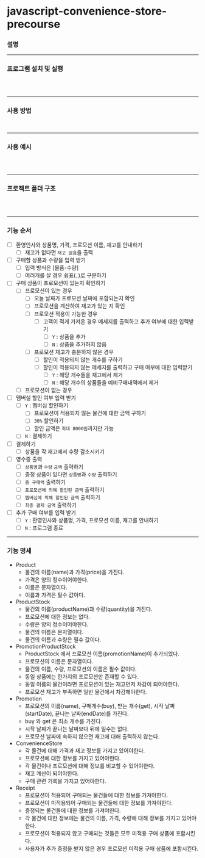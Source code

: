 # javascript-convenience-store-precourse

### 설명


---

### 프로그램 설치 및 실행

```bash

```

<br>

---

### 사용 방법


<br>

---

### 사용 예시

```bash

```

<br>

---

### 프로젝트 폴더 구조
```markdown

```

<br>

---

### 기능 순서

- [ ] 환영인사와 상품명, 가격, 프로모션 이름, 재고를 안내하기
    - [ ] 재고가 없다면 `재고 없음`을 출력
- [ ] 구매할 상품과 수량을 입력 받기
    - [ ] 입력 방식은 [물품-수량]
    - [ ] 여러개를 살 경우 쉼표(`,`)로 구분하기
- [ ] 구매 상품이 프로모션이 있는지 확인하기
    - [ ] 프로모션이 있는 경우
        - [ ] 오늘 날짜가 프로모션 날짜에 포함되는지 확인
        - [ ] 프로모션을 계산하여 재고가 있는 지 확인
        - [ ] 프로모션 적용이 가능한 경우
            - [ ] 고객이 적게 가져온 경우 메세지를 출력하고 추가 여부에 대한 입력받기
                - [ ] `Y` : 상품을 추가
                - [ ] `N` : 상품을 추가하지 않음
        - [ ] 프로모션 재고가 충분하지 않은 경우
            - [ ] 할인이 적용되지 않는 개수를 구하기
            - [ ] 할인이 적용되지 않는 메세지를 출력하고 구매 여부에 대한 입력받기
                - [ ] `Y` : 해당 개수들을 재고에서 제거
                - [ ] `N` : 해당 개수의 상품들을 예비구매내역에서 제거
    - [ ] 프로모션이 없는 경우
- [ ] 멤버실 할인 여부 입력 받기
    - [ ] `Y` : 멤버십 할인하기
        - [ ] 프로모션이 적용되지 않는 물건에 대한 금액 구하기
        - [ ] `30%` 할인하기
        - [ ] 할인 금액은 `최대 8000원`까지만 가능
    - [ ] `N` : 결제하기
- [ ] 결제하기
    - [ ] 상품을 각 재고에서 수량 감소시키기
- [ ] 영수증 출력
    - [ ] `상품명`과 `수량` `금액` 출력하기
    - [ ] 증정 상품이 있다면 `상품명`과 `수량` 출력하기
    - [ ] `총 구매액` 출력하기
    - [ ] `프로모션에 의해 할인된 금액` 출력하기
    - [ ] `멤버십에 의해 할인된 금액` 출력하기
    - [ ] `최종 결제 금액` 출력하기
- [ ] 추가 구매 여부를 입력 받기
    - [ ] `Y` : 환영인사와 상품명, 가격, 프로모션 이름, 재고를 안내하기
    - [ ] `N` : 프로그램 종료

---

### 기능 명세

- Product
    - 물건의 이름(name)과 가격(price)을 가진다.
    - 가격은 양의 정수이어야한다.
    - 이름은 문자열이다.
    - 이름과 가격은 필수 값이다.
- ProductStock
    - 물건의 이름(productName)과 수량(quantity)을 가진다.
    - 프로모션에 대한 정보는 없다.
    - 수량은 양의 정수이어야한다.
    - 물건의 이름은 문자열이다.
    - 물건의 이름과 수량은 필수 값이다.
- PromotionProductStock
  - ProductStock 에서 프로모션 이름(promotionName)이 추가되었다.
  - 프로모션의 이름은 문자열이다.
  - 물건의 이름, 수량, 프로모션의 이름은 필수 값이다.
  - 동일 상품에는 한가지의 프로모션만 존재할 수 있다.
  - 동일 이름의 물건이라면 프로모션이 있는 재고먼저 차감이 되어야한다.
  - 프로모션 재고가 부족하면 일반 물건에서 차감해야한다.
- Promotion
  - 프로모션의 이름(name), 구매개수(buy), 받는 개수(get), 시작 날짜(startDate), 끝나는 날짜(endDate)를 가진다.
  - buy 와 get 은 최소 개수를 가진다.
  - 시작 날짜가 끝나는 날짜보다 뒤에 일수는 없다.
  - 프로모션 날짜에 속하지 않으면 재고에 대해 출력하지 않는다.
- ConvenienceStore
  - 각 물건에 대해 가격과 재고 정보를 가지고 있어야한다.
  - 프로모션에 대한 정보를 가지고 있어야한다.
  - 각 물건이나 프로모션에 대해 정보를 비교할 수 있어야한다.
  - 재고 계산이 되어야한다.
  - 구매 관련 기록을 가지고 있어야한다.
- Receipt
  - 프로모션이 적용되어 구매되는 물건들에 대한 정보를 가져야한다.
  - 프로모션이 미적용되어 구매되는 물건들에 대한 정보를 가져야한다.
  - 증정되는 물건들에 대한 정보를 가져야한다.
  - 각 물건에 대한 정보에는 물건의 이름, 가격, 수량에 대해 정보를 가지고 있어야한다.
  - 프로모션이 적용되지 않고 구매되는 것들은 모두 미적용 구매 상품에 포함시킨다.
  - 사용자가 추가 증정을 받지 않은 경우 프로모션 미적용 구매 상품에 포함시킨다.